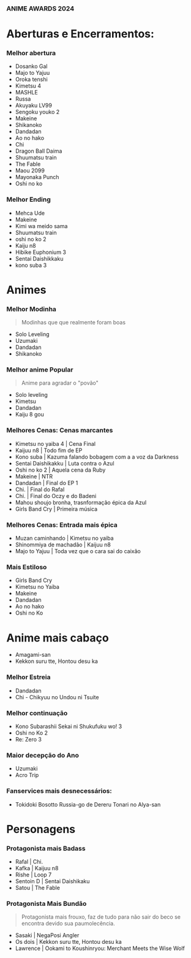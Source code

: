 ### ANIME AWARDS 2024

# Aberturas e Encerramentos:
### Melhor abertura
- Dosanko Gal
- Majo to Yajuu
- Oroka tenshi
- Kimetsu 4
- MASHLE
- Russa
- Akuyaku LV99
- Sengoku youko 2
- Makeine
- Shikanoko
- Dandadan
- Ao no hako
- Chi
- Dragon Ball Daima
- Shuumatsu train
- The Fable
- Maou 2099
- Mayonaka Punch
- Oshi no ko

### Melhor Ending
- Mehca Ude
- Makeine
- Kimi wa meido sama
- Shuumatsu train
- oshi no ko 2
- Kaiju n8
- Hibike Euphonium 3
- Sentai Daishikkaku
- kono suba 3

# Animes
### Melhor Modinha
> Modinhas que que realmente foram boas
- Solo Leveling
- Uzumaki
- Dandadan
- Shikanoko

### Melhor anime Popular
> Anime para agradar o "povão"
- Solo leveling
- Kimetsu
- Dandadan
- Kaiju 8 gou

### Melhores Cenas: Cenas marcantes
- Kimetsu no yaiba 4 | Cena Final
- Kaijuu n8 | Todo fim de EP
- Kono suba | Kazuma falando bobagem com a a voz da Darkness
- Sentai Daishikakku | Luta contra o Azul
- Oshi no ko 2 | Aquela cena da Ruby
- Makeine | NTR
- Dandadan | Final do EP 1
- Chi. | Final do Rafal
- Chi. | Final do Oczy e do Badeni
- Mahou shoujo bronha, trasnformação épica da Azul
- Girls Band Cry | Primeira música

### Melhores Cenas: Entrada mais épica
- Muzan caminhando | Kimetsu no yaiba
- Shinommiya de machadão | Kaijuu n8
- Majo to Yajuu | Toda vez que o cara sai do caixão

### Mais Estiloso
- Girls Band Cry
- Kimetsu no Yaiba
- Makeine
- Dandadan
- Ao no hako
- Oshi no Ko

# Anime mais cabaço
- Amagami-san
- Kekkon suru tte, Hontou desu ka

### Melhor Estreia
- Dandadan
- Chi - Chikyuu no Undou ni Tsuite

### Melhor continuação
- Kono Subarashii Sekai ni Shukufuku wo! 3
- Oshi no Ko 2
- Re: Zero 3

### Maior decepção do Ano
- Uzumaki
- Acro Trip

  
### Fanservices mais desnecessários:
- Tokidoki Bosotto Russia-go de Dereru Tonari no Alya-san
  

# Personagens
### Protagonista mais Badass
- Rafal | Chi.
- Kafka | Kaijuu n8
- Rishe | Loop 7
- Sentoin D | Sentai Daishikaku
- Satou | The Fable

### Protagonista Mais Bundão
> Protagonista mais frouxo, faz de tudo para não sair do beco se encontra devido sua paumolecência.
- Sasaki | NegaPosi Angler
- Os dois | Kekkon suru tte, Hontou desu ka
- Lawrence | Ookami to Koushinryou: Merchant Meets the Wise Wolf

